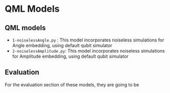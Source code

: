 # QML Models

## QML models

- `1-noiselessAngle.py` : This model incorporates noiseless simulations for Angle embedding, using default qubit simulator
- `2-noiselessAmplitude.py`: This model incorporates noiseless simulations for Amplitude embedding, using default qubit simulator

## Evaluation

For the evaluation section of these models, they are going to be
